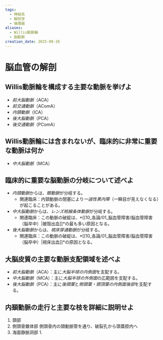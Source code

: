 ```yaml
---
tags:
  - 神経系
  - 解剖学
  - 循環器
aliases:
  - Willis動脈輪
  - 脳動脈
creation_date: 2025-09-26
---
```

# 脳血管の解剖

## Willis動脈輪を構成する主要な動脈を挙げよ
- *前大脳動脈*（ACA）
- *前交通動脈*（AComA）
- *内頸動脈*（ICA）
- *後大脳動脈*（PCA）
- *後交通動脈*（PComA）

## Willis動脈輪には含まれないが、臨床的に非常に重要な動脈は何か
- *中大脳動脈*（MCA）

## 臨床的に重要な脳動脈の分岐について述べよ
- *内頸動脈*からは、*眼動脈*が分岐する。
	- 関連臨床：内頸動脈の閉塞により*一過性黒内障*（一瞬目が見えなくなる）が起こることがある。
- *中大脳動脈*からは、*レンズ核線条体動脈*が分岐する。
	- 関連臨床：この動脈の破綻は、*[[10_各論/01_脳血管障害/脳血管障害（脳卒中）|被殻出血]]*の最も多い原因となる。
- *後大脳動脈*からは、*視床穿通動脈*が分岐する。
	- 関連臨床：この動脈の破綻は、*[[10_各論/01_脳血管障害/脳血管障害（脳卒中）|視床出血]]*の原因となる。

## 大脳皮質の主要な動脈支配領域を述べよ
- *前大脳動脈*（ACA）：主に*大脳半球の内側面*を支配する。
- *中大脳動脈*（MCA）：主に*大脳半球の外側面*の広範囲を支配する。
- *後大脳動脈*（PCA）：主に*後頭葉*と*側頭葉・頭頂葉の内側面後部*を支配する。

## 内頚動脈の走行と主要な枝を詳細に説明せよ
1. 頚部
2. 側頭骨錐体部
	側頭骨内の頸動脈管を通り、破裂孔から頭蓋腔内へ
3. 海面静脈洞部
	1. 